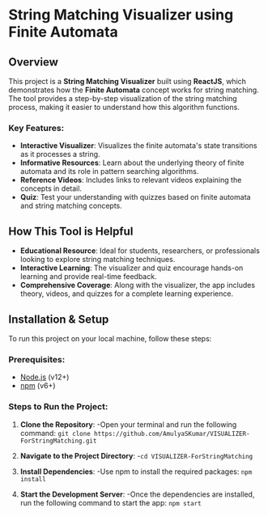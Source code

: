 # String Matching Visualizer using Finite Automata

## Overview

This project is a **String Matching Visualizer** built using **ReactJS**, which demonstrates how the **Finite Automata** concept works for string matching. The tool provides a step-by-step visualization of the string matching process, making it easier to understand how this algorithm functions.

### Key Features:
- **Interactive Visualizer**: Visualizes the finite automata's state transitions as it processes a string.
- **Informative Resources**: Learn about the underlying theory of finite automata and its role in pattern searching algorithms.
- **Reference Videos**: Includes links to relevant videos explaining the concepts in detail.
- **Quiz**: Test your understanding with quizzes based on finite automata and string matching concepts.

## How This Tool is Helpful
- **Educational Resource**: Ideal for students, researchers, or professionals looking to explore string matching techniques.
- **Interactive Learning**: The visualizer and quiz encourage hands-on learning and provide real-time feedback.
- **Comprehensive Coverage**: Along with the visualizer, the app includes theory, videos, and quizzes for a complete learning experience.

## Installation & Setup

To run this project on your local machine, follow these steps:

### Prerequisites:
- [Node.js](https://nodejs.org/) (v12+)
- [npm](https://www.npmjs.com/) (v6+)

### Steps to Run the Project:

1. **Clone the Repository**:
   -Open your terminal and run the following command: `git clone https://github.com/AmulyaSKumar/VISUALIZER-ForStringMatching.git`
   
2. **Navigate to the Project Directory**:
   -`cd VISUALIZER-ForStringMatching`

3. **Install Dependencies**:
   -Use npm to install the required packages: `npm install`

4. **Start the Development Server**:
    -Once the dependencies are installed, run the following command to start the app: `npm start`

